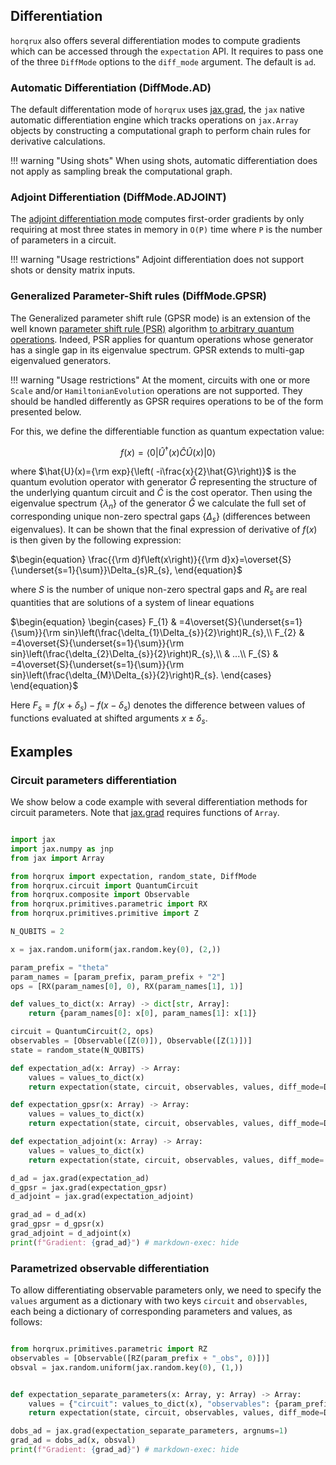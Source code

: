 ## Differentiation

`horqrux` also offers several differentiation modes to compute gradients which can be accessed through the
`expectation` API. It requires to pass one of the three `DiffMode` options to the `diff_mode` argument.
The default is `ad`.

### Automatic Differentiation (DiffMode.AD)
The default differentation mode of `horqrux` uses [jax.grad](https://docs.jax.dev/en/latest/_autosummary/jax.grad.html), the `jax` native automatic differentiation engine which tracks operations on `jax.Array` objects by constructing a computational graph to perform chain rules for derivative calculations.

!!! warning "Using shots"
    When using shots, automatic differentiation does not apply as sampling break the computational graph.

### Adjoint Differentiation (DiffMode.ADJOINT)
The [adjoint differentiation mode](https://arxiv.org/abs/2009.02823) computes first-order gradients by only requiring at most three states in memory in `O(P)` time where `P` is the number of parameters in a circuit.

!!! warning "Usage restrictions"
    Adjoint differentiation does not support shots or density matrix inputs.

### Generalized Parameter-Shift rules (DiffMode.GPSR)
The Generalized parameter shift rule (GPSR mode) is an extension of the well known [parameter shift rule (PSR)](https://arxiv.org/abs/1811.11184) algorithm [to arbitrary quantum operations](https://arxiv.org/abs/2108.01218). Indeed, PSR applies for quantum operations whose generator has a single gap in its eigenvalue spectrum. GPSR extends to multi-gap eigenvalued generators.

!!! warning "Usage restrictions"
    At the moment, circuits with one or more `Scale` and/or `HamiltonianEvolution` operations are not supported.
    They should be handled differently as GPSR requires operations to be of the form presented below.

For this, we define the differentiable function as quantum expectation value:

$$
f(x) = \left\langle 0\right|\hat{U}^{\dagger}(x)\hat{C}\hat{U}(x)\left|0\right\rangle
$$

where $\hat{U}(x)={\rm exp}{\left( -i\frac{x}{2}\hat{G}\right)}$ is the quantum evolution operator with generator $\hat{G}$ representing the structure of the underlying quantum circuit and $\hat{C}$ is the cost operator. Then using the eigenvalue spectrum $\left\{ \lambda_n\right\}$ of the generator $\hat{G}$ we calculate the full set of corresponding unique non-zero spectral gaps $\left\{ \Delta_s\right\}$ (differences between eigenvalues). It can be shown that the final expression of derivative of $f(x)$ is then given by the following expression:

$\begin{equation}
\frac{{\rm d}f\left(x\right)}{{\rm d}x}=\overset{S}{\underset{s=1}{\sum}}\Delta_{s}R_{s},
\end{equation}$

where $S$ is the number of unique non-zero spectral gaps and $R_s$ are real quantities that are solutions of a system of linear equations

$\begin{equation}
\begin{cases}
F_{1} & =4\overset{S}{\underset{s=1}{\sum}}{\rm sin}\left(\frac{\delta_{1}\Delta_{s}}{2}\right)R_{s},\\
F_{2} & =4\overset{S}{\underset{s=1}{\sum}}{\rm sin}\left(\frac{\delta_{2}\Delta_{s}}{2}\right)R_{s},\\
 & ...\\
F_{S} & =4\overset{S}{\underset{s=1}{\sum}}{\rm sin}\left(\frac{\delta_{M}\Delta_{s}}{2}\right)R_{s}.
\end{cases}
\end{equation}$

Here $F_s=f(x+\delta_s)-f(x-\delta_s)$ denotes the difference between values of functions evaluated at shifted arguments $x\pm\delta_s$.


## Examples

### Circuit parameters differentiation

We show below a code example with several differentiation methods for circuit parameters.
Note that [jax.grad](https://docs.jax.dev/en/latest/_autosummary/jax.grad.html) requires functions of `Array`.

```python exec="on" source="material-block" html="1" session="diff"

import jax
import jax.numpy as jnp
from jax import Array

from horqrux import expectation, random_state, DiffMode
from horqrux.circuit import QuantumCircuit
from horqrux.composite import Observable
from horqrux.primitives.parametric import RX
from horqrux.primitives.primitive import Z

N_QUBITS = 2

x = jax.random.uniform(jax.random.key(0), (2,))

param_prefix = "theta"
param_names = [param_prefix, param_prefix + "2"]
ops = [RX(param_names[0], 0), RX(param_names[1], 1)]

def values_to_dict(x: Array) -> dict[str, Array]:
    return {param_names[0]: x[0], param_names[1]: x[1]}

circuit = QuantumCircuit(2, ops)
observables = [Observable([Z(0)]), Observable([Z(1)])]
state = random_state(N_QUBITS)

def expectation_ad(x: Array) -> Array:
    values = values_to_dict(x)
    return expectation(state, circuit, observables, values, diff_mode=DiffMode.AD).sum()

def expectation_gpsr(x: Array) -> Array:
    values = values_to_dict(x)
    return expectation(state, circuit, observables, values, diff_mode=DiffMode.GPSR).sum()

def expectation_adjoint(x: Array) -> Array:
    values = values_to_dict(x)
    return expectation(state, circuit, observables, values, diff_mode= DiffMode.ADJOINT).sum()

d_ad = jax.grad(expectation_ad)
d_gpsr = jax.grad(expectation_gpsr)
d_adjoint = jax.grad(expectation_adjoint)

grad_ad = d_ad(x)
grad_gpsr = d_gpsr(x)
grad_adjoint = d_adjoint(x)
print(f"Gradient: {grad_ad}") # markdown-exec: hide
```

### Parametrized observable differentiation

To allow differentiating observable parameters only, we need to specify the `values` argument as a dictionary with two keys `circuit` and `observables`, each being a dictionary of corresponding parameters and values, as follows:

```python exec="on" source="material-block" html="1" session="diff"

from horqrux.primitives.parametric import RZ
observables = [Observable([RZ(param_prefix + "_obs", 0)])]
obsval = jax.random.uniform(jax.random.key(0), (1,))


def expectation_separate_parameters(x: Array, y: Array) -> Array:
    values = {"circuit": values_to_dict(x), "observables": {param_prefix + "_obs": y}}
    return expectation(state, circuit, observables, values, diff_mode=DiffMode.AD).sum()

dobs_ad = jax.grad(expectation_separate_parameters, argnums=1)
grad_ad = dobs_ad(x, obsval)
print(f"Gradient: {grad_ad}") # markdown-exec: hide
```
